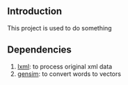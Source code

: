 ## Introduction
This project is used to do something

## Dependencies
1. [lxml](http://lxml.de/): to process original xml data
2. [gensim](https://radimrehurek.com/gensim/): to convert words to vectors 